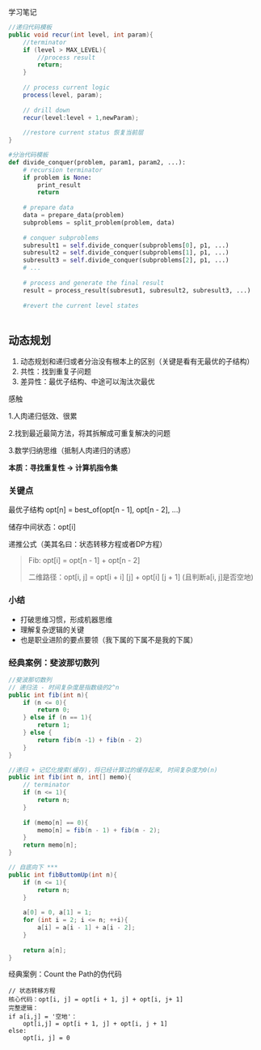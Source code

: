 学习笔记



```java
//递归代码模板
public void recur(int level, int param){
    //terminator
    if (level > MAX_LEVEL){
        //process result
        return;
    }
    
    // process current logic
    process(level, param);
    
    // drill down
    recur(level:level + 1,newParam);
    
    //restore current status 恢复当前层
}
```



```python
#分治代码模板
def divide_conquer(problem, param1, param2, ...):
    # recursion terminator
    if problem is None:
        print_result
        return
    
    # prepare data
    data = prepare_data(problem)
    subproblems = split_problem(problem, data)
    
    # conquer subproblems
    subresult1 = self.divide_conquer(subproblems[0], p1, ...)
    subresult2 = self.divide_conquer(subproblems[1], p1, ...)
    subresult3 = self.divide_conquer(subproblems[2], p1, ...)
    # ...
    
    # process and generate the final result
    result = process_result(subresut1, subresult2, subresult3, ...)
    
    #revert the current level states
    
```



## 动态规划

1. 动态规划和递归或者分治没有根本上的区别（关键是看有无最优的子结构）
2. 共性：找到重复子问题
3. 差异性：最优子结构、中途可以淘汰次最优



感触

1.人肉递归低效、很累

2.找到最近最简方法，将其拆解成可重复解决的问题

3.数学归纳思维（抵制人肉递归的诱惑）



**本质：寻找重复性 -> 计算机指令集**



### **关键点**

最优子结构 opt[n] = best_of(opt[n - 1], opt[n - 2], ...)

储存中间状态：opt[i]

递推公式（美其名曰：状态转移方程或者DP方程）

> Fib: opt[i] = opt[n - 1] + opt[n - 2]
>
> 二维路径：opt[i, j] = opt[i + i] [j] + opt[i] [j + 1] (且判断a[i, j]是否空地)

### 小结

- 打破思维习惯，形成机器思维
- 理解复杂逻辑的关键
- 也是职业进阶的要点要领（我下属的下属不是我的下属）



### 经典案例：斐波那切数列

```java
//斐波那切数列
// 递归法 - 时间复杂度是指数级的2^n
public int fib(int n){
    if (n <= 0){
        return 0;
    } else if (n == 1){
        return 1;
    } else {
        return fib(n -1) + fib(n - 2)
    }
}

//递归 + 记忆化搜索(缓存)，将已经计算过的缓存起来, 时间复杂度为0(n)
public int fib(int n, int[] memo){
    // terminator
    if (n <= 1){
        return n;
    } 
    
    if (memo[n] == 0){
        memo[n] = fib(n - 1) + fib(n - 2);
    }
    return memo[n];
}

// 自底向下 *** 
public int fibButtomUp(int n){
    if (n <= 1){
        return n;
    }
	
    a[0] = 0, a[1] = 1;
    for (int i = 2; i <= n; ++i){
        a[i] = a[i - 1] + a[i - 2];
    }
    
    return a[n];
}
```



经典案例：Count the Path的伪代码

```
// 状态转移方程
核心代码：opt[i, j] = opt[i + 1, j] + opt[i, j+ 1]
完整逻辑：
if a[i,j] = '空地'：
	opt[i,j] = opt[i + 1, j] + opt[i, j + 1]
else:
	opt[i, j] = 0
```

